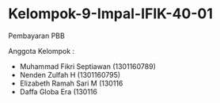 # Kelompok-9-Impal-IFIK-40-01

Pembayaran PBB

Anggota Kelompok :
- Muhammad Fikri Septiawan (1301160789)
- Nenden Zulfah H (1301160795)
- Elizabeth Ramah Sari M (130116
- Daffa Globa Era (130116
